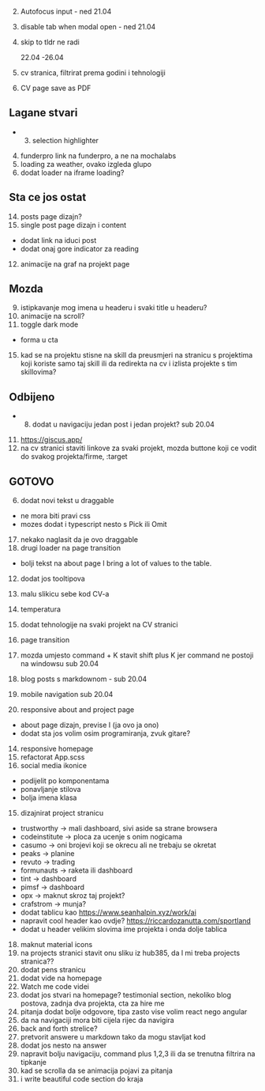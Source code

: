 2. Autofocus input - ned 21.04
5. disable tab when modal open - ned 21.04
7. skip to tldr ne radi

   22.04 -26.04
7. cv stranica, filtrirat prema godini i tehnologiji
9. CV page save as PDF


## Lagane stvari
- 3. selection highlighter 
4. funderpro link na funderpro, a ne na mochalabs
15. loading za weather, ovako izgleda glupo
16. dodat loader na iframe loading?


## Sta ce jos ostat
14. posts page dizajn?
16. single post page dizajn i content
  - dodat link na iduci post
  - dodat onaj gore indicator za reading
12. animacije na graf na projekt page

## Mozda
9. istipkavanje mog imena u headeru i svaki title u headeru?
10. animacije na scroll?
13. toggle dark mode
- forma u cta
15. kad se na projektu stisne na skill da preusmjeri na stranicu s projektima koji koriste samo taj skill ili da redirekta na cv i izlista projekte s tim skillovima?

## Odbijeno
- 8. dodat u navigaciju jedan post i jedan projekt? sub 20.04
11. https://giscus.app/
7. na cv stranici staviti linkove za svaki projekt, mozda buttone koji ce vodit do svakog projekta/firme, :target


## GOTOVO
6. dodat novi tekst u draggable 
 - ne mora biti pravi css
 - mozes dodat i typescript nesto s Pick ili Omit
17. nekako naglasit da je ovo draggable
18. drugi loader na page transition
- bolji tekst na about page I bring a lot of values to the table.

12. dodat jos tooltipova

8. malu slikicu sebe kod CV-a
28. temperatura
9. dodat tehnologije na svaki projekt na CV stranici
10. page transition
11. mozda umjesto command + K stavit shift plus K jer command ne postoji na windowsu sub 20.04
12. blog posts s markdownom - sub 20.04
13. mobile navigation sub 20.04
14. responsive about and project page

- about page dizajn, previse I (ja ovo ja ono)
- dodat sta jos volim osim programiranja, zvuk gitare?

14. responsive homepage
15. refactorat App.scss
16. social media ikonice

- podijelit po komponentama
- ponavljanje stilova
- bolja imena klasa

15. dizajnirat project stranicu

- trustworthy -> mali dashboard, sivi aside sa strane browsera
- codeinstitute -> ploca za ucenje s onim nogicama
- casumo -> oni brojevi koji se okrecu ali ne trebaju se okretat
- peaks -> planine
- revuto -> trading
- formunauts -> raketa ili dashboard
- tint -> dashboard
- pimsf -> dashboard
- opx -> maknut skroz taj projekt?
- crafstrom -> munja?
- dodat tablicu kao https://www.seanhalpin.xyz/work/ai
- napravit cool header kao ovdje? https://riccardozanutta.com/sportland
- dodat u header velikim slovima ime projekta i onda dolje tablica

18. maknut material icons
19. na projects stranici stavit onu sliku iz hub385, da l mi treba projects stranica??
20. dodat pens stranicu
21. dodat vide na homepage
22. Watch me code videi
23. dodat jos stvari na homepage? testimonial section, nekoliko blog postova, zadnja dva projekta, cta za hire me
24. pitanja dodat bolje odgovore, tipa zasto vise volim react nego angular
25. da na navigaciji mora biti cijela rijec da navigira
26. back and forth strelice?
27. pretvorit answere u markdown tako da mogu stavljat kod
28. dodat jos nesto na answer
29. napravit bolju navigaciju, command plus 1,2,3 ili da se trenutna filtrira na tipkanje
30. kad se scrolla da se animacija pojavi za pitanja
31. i write beautiful code section do kraja